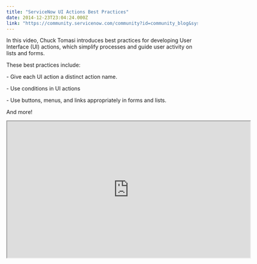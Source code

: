 ```yaml
---
title: "ServiceNow UI Actions Best Practices"
date: 2014-12-23T23:04:24.000Z
link: "https://community.servicenow.com/community?id=community_blog&sys_id=67dc6a65dbd0dbc01dcaf3231f9619f4"
---
```

<p class="p1">In this video, Chuck Tomasi introduces best practices for developing User Interface (UI) actions, which simplify processes and guide user activity on lists and forms.</p><p class="p2"></p><p class="p1">These best practices include:</p><p class="p2"></p><p class="p1">- Give each UI action a distinct action name.</p><p class="p1">- Use conditions in UI actions</p><p class="p1">- Use buttons, menus, and links appropriately in forms and lists.</p><p class="p1"></p><p class="p1">And more!</p><p class="p1"><iframe src="https://youtube.com/embed/L6Ft_9fCgS8" width="640" height="360"/></p><p class="p2">For more information on UI Actions, see:</p><p class="p2"></p><p class="p2">ServiceNow wiki</p><p class="p2"><a href="https://wiki.servicenow.com/index.php?title=Modifying_the_Application_Design#UI_Actionshttps://wiki.servicenow.com/index.php?title=UI_ActionsServiceNow" title="https://wiki.servicenow.com/index.php?title=Modifying_the_Application_Design#UI_Actionshttps://wiki.servicenow.com/index.php?title=UI_ActionsServiceNow">Modifying the Application Design - ServiceNow Wiki</a></p><p class="p2"></p><p class="p2">Your feedback helps us better serve you! Did you find this video helpful? Leave us a comment to tell us why or why not.</p>